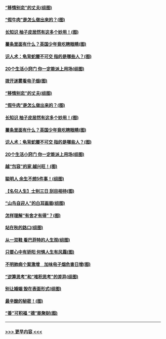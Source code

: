 #### [“移情别恋”的丈夫(组图)](../pages/p8/907644.md?t=09180544) 
#### [“假牛肉”是怎么做出来的？(图)](../pages/p8/907668.md?t=09180544) 
#### [长知识 柚子皮居然有这多个妙用！(图)](../pages/p8/907425.md?t=09180544) 
#### [薯条里面有什么？英国少年竟吃瞎眼睛(图)](../pages/p8/907381.md?t=09180544) 
#### [识人术：龟背蛇腰不可交 指的是哪些人？(图)](../pages/p8/907503.md?t=09180544) 
#### [20个生活小窍门 你一定能派上用场(组图)](../pages/p8/907510.md?t=09180544) 
#### [拨开迷雾看电子烟(图)](../pages/p8/907427.md?t=09180544) 
#### [“移情别恋”的丈夫(组图)](../pages/p8/907644.md?t=09180544) 
#### [“假牛肉”是怎么做出来的？(图)](../pages/p8/907668.md?t=09180544) 
#### [长知识 柚子皮居然有这多个妙用！(图)](../pages/p8/907425.md?t=09180544) 
#### [薯条里面有什么？英国少年竟吃瞎眼睛(图)](../pages/p8/907381.md?t=09180544) 
#### [识人术：龟背蛇腰不可交 指的是哪些人？(图)](../pages/p8/907503.md?t=09180544) 
#### [20个生活小窍门 你一定能派上用场(组图)](../pages/p8/907510.md?t=09180544) 
#### [越“包容”的家 越兴旺！(图)](../pages/p8/907328.md?t=09180544) 
#### [聪明人 余生不想5件事！(组图)](../pages/p8/907364.md?t=09180544) 
#### [【名句人生】士别三日 刮目相待(图)](../pages/p8/906988.md?t=09180544) 
#### [“山鸟自迎人”的白耳画眉(组图)](../pages/p8/907332.md?t=09180544) 
#### [怎样理解“有舍才有得”？(图)](../pages/p8/906872.md?t=09180544) 
#### [站在秋的路口(组图)](../pages/p8/906914.md?t=09180544) 
#### [从一双鞋 看巴菲特的人生观(组图)](../pages/p8/907311.md?t=09180544) 
#### [只要心中有骄阳 何惧人生有风霜(图)](../pages/p8/907320.md?t=09180544) 
#### [不明肺病个案激增　加味电子烟危害日增(图)](../pages/p8/907307.md?t=09180544) 
#### [“逆算思考”和“堆积思考”的差异(组图)](../pages/p8/907229.md?t=09180544) 
#### [别让婚姻 毁在表面形式(组图)](../pages/p8/907118.md?t=09180544) 
#### [最辛酸的秘密！(图)](../pages/p8/906327.md?t=09180544) 
#### [“善”可积福 “德”能聚财(图)](../pages/p8/906906.md?t=09180544) 

----
#### [ >>> 更早内容 <<< ](../indexes/p8-earlier.md)
